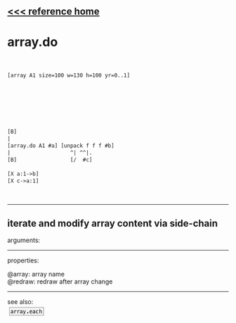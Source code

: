 [<<< reference home](ceammc_lib.md)
---

# array.do

```


[array A1 size=100 w=130 h=100 yr=0..1]







[B]
|
[array.do A1 #a] [unpack f f f #b]
|                   ^| ^^|.
[B]                 [/  #c]

[X a:1->b]
[X c->a:1]

            
```
---
iterate and modify array content via side-chain
---
arguments:


---
properties:

@array: array name<br>
@redraw: redraw after array
            change<br>

---
see also:<br>
[![array.each](img/object_array.each.png)](array.each.md)
